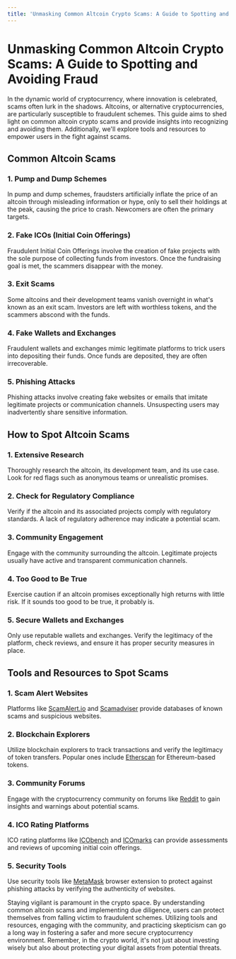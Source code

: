 ```yaml
---
title: 'Unmasking Common Altcoin Crypto Scams: A Guide to Spotting and Avoiding Fraud'
---
```


<h1 class="text-h2 font-weight-bold mb-8">Unmasking Common Altcoin Crypto Scams: A Guide to Spotting and Avoiding Fraud</h1>

In the dynamic world of cryptocurrency, where innovation is celebrated, scams often lurk in the shadows. Altcoins, or alternative cryptocurrencies, are particularly susceptible to fraudulent schemes. This guide aims to shed light on common altcoin crypto scams and provide insights into recognizing and avoiding them. Additionally, we'll explore tools and resources to empower users in the fight against scams.

## Common Altcoin Scams

### 1. Pump and Dump Schemes

In pump and dump schemes, fraudsters artificially inflate the price of an altcoin through misleading information or hype, only to sell their holdings at the peak, causing the price to crash. Newcomers are often the primary targets.

### 2. Fake ICOs (Initial Coin Offerings)

Fraudulent Initial Coin Offerings involve the creation of fake projects with the sole purpose of collecting funds from investors. Once the fundraising goal is met, the scammers disappear with the money.

### 3. Exit Scams

Some altcoins and their development teams vanish overnight in what's known as an exit scam. Investors are left with worthless tokens, and the scammers abscond with the funds.

### 4. Fake Wallets and Exchanges

Fraudulent wallets and exchanges mimic legitimate platforms to trick users into depositing their funds. Once funds are deposited, they are often irrecoverable.

### 5. Phishing Attacks

Phishing attacks involve creating fake websites or emails that imitate legitimate projects or communication channels. Unsuspecting users may inadvertently share sensitive information.

## How to Spot Altcoin Scams

### 1. Extensive Research

Thoroughly research the altcoin, its development team, and its use case. Look for red flags such as anonymous teams or unrealistic promises.

### 2. Check for Regulatory Compliance

Verify if the altcoin and its associated projects comply with regulatory standards. A lack of regulatory adherence may indicate a potential scam.

### 3. Community Engagement

Engage with the community surrounding the altcoin. Legitimate projects usually have active and transparent communication channels.

### 4. Too Good to Be True

Exercise caution if an altcoin promises exceptionally high returns with little risk. If it sounds too good to be true, it probably is.

### 5. Secure Wallets and Exchanges

Only use reputable wallets and exchanges. Verify the legitimacy of the platform, check reviews, and ensure it has proper security measures in place.

## Tools and Resources to Spot Scams

### 1. Scam Alert Websites

Platforms like [ScamAlert.io](https://scamalert.io/) and [Scamadviser](https://www.scamadviser.com/) provide databases of known scams and suspicious websites.

### 2. Blockchain Explorers

Utilize blockchain explorers to track transactions and verify the legitimacy of token transfers. Popular ones include [Etherscan](https://etherscan.io/) for Ethereum-based tokens.

### 3. Community Forums

Engage with the cryptocurrency community on forums like [Reddit](https://www.reddit.com/r/cryptocurrency/) to gain insights and warnings about potential scams.

### 4. ICO Rating Platforms

ICO rating platforms like [ICObench](https://icobench.com/) and [ICOmarks](https://icomarks.com/) can provide assessments and reviews of upcoming initial coin offerings.

### 5. Security Tools

Use security tools like [MetaMask](https://metamask.io/) browser extension to protect against phishing attacks by verifying the authenticity of websites.

Staying vigilant is paramount in the crypto space. By understanding common altcoin scams and implementing due diligence, users can protect themselves from falling victim to fraudulent schemes. Utilizing tools and resources, engaging with the community, and practicing skepticism can go a long way in fostering a safer and more secure cryptocurrency environment. Remember, in the crypto world, it's not just about investing wisely but also about protecting your digital assets from potential threats.
